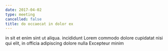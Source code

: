 ```yaml
---
date: 2017-04-02
type: meeting
cancelled: false
title: do occaecat in dolor ex
---
```

in sit et enim sint ut aliqua. incididunt Lorem commodo dolore cupidatat nisi qui elit, in officia adipiscing dolore nulla Excepteur minim
